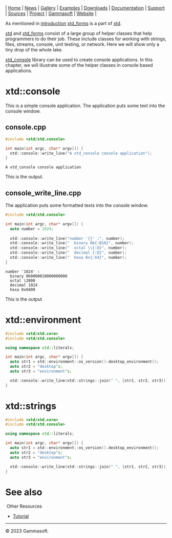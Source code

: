 | [Home](home.md) | [News](news.md) | [Gallery](gallery.md) | [Examples](examples.md) | [Downloads](downloads.md) | [Documentation](documentation.md) | [Support](support.md) | [Sources](https://github.com/gammasoft71/xtd) | [Project](https://sourceforge.net/projects/xtdpro/) | [Gammasoft](gammasoft.md) | [Website](https://gammasoft71.wixsite.com/xtdpro) |

As mentioned in [introduction](introduction.md) [xtd_forms](https://github.com/gammasoft71/xtd_forms) is a part of [xtd](https://github.com/gammasoft71/xtd).

[xtd](https://github.com/gammasoft71/xtd) and [xtd_forms](https://github.com/gammasoft71/xtd_forms) consist of a large group of helper classes that help programmers to do their job. These include classes for working with strings, files, streams, console, unit testing, or network. Here we will show only a tiny drop of the whole lake.

[xtd_console](https://github.com/gammasoft71/xtd_console) library can be used to create console applications. In this chapter, we will illustrate some of the helper classes in console based applications.

# xtd::console

This is a simple console application. The application puts some text into the console window.

## console.cpp

```c++
#include <xtd/xtd.console>

int main(int argc, char* argv[]) {
  xtd::console::write_line("A xtd_console console application");
}
```

```
A xtd_console console application
```

This is the output.

## console_write_line.cpp

The application puts some formatted texts into the console window.

```c++
#include <xtd/xtd.console>

int main(int argc, char* argv[]) {
  auto number = 1024;
  
  xtd::console::write_line("number '{}' :", number);
  xtd::console::write_line("  binary 0b{:B16}", number);
  xtd::console::write_line("  octal \\{:O}", number);
  xtd::console::write_line("  decimal {:D}", number);
  xtd::console::write_line("  hexa 0x{:X4}", number);
}
```

```
number '1024' :
  binary 0b0000010000000000
  octal \2000
  decimal 1024
  hexa 0x0400
```

This is the output

# xtd::environment

```c++
#include <xtd/xtd.core>
#include <xtd/xtd.console>

using namespace std::literals;

int main(int argc, char* argv[]) {
  auto str1 = xtd::environment::os_version().desktop_environment();
  auto str2 = "desktop"s;
  auto str3 = "environment"s;

  xtd::console::write_line(xtd::strings::join(" ", {str1, str2, str3}));
}
```

# xtd::strings

```c++
#include <xtd/xtd.core>
#include <xtd/xtd.console>

using namespace std::literals;

int main(int argc, char* argv[]) {
  auto str1 = xtd::environment::os_version().desktop_environment();
  auto str2 = "desktop"s;
  auto str3 = "environment"s;

  xtd::console::write_line(xtd::strings::join(" ", {str1, str2, str3}));
}
```

# See also
​
Other Resources

* [Tutorial](tutorial.md)

______________________________________________________________________________________________

© 2023 Gammasoft.
